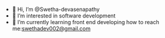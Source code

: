 - 👋 Hi, I’m @Swetha-devasenapathy
- 👀 I’m interested in software development
- 🌱 I’m currently learning front end developing
how to reach me:swethadev002@gmail.com

<!---
Swetha-devasenapathy/Swetha-devasenapathy is a ✨ special ✨ repository because its `README.md` (this file) appears on your GitHub profile.
You can click the Preview link to take a look at your changes.
--->
